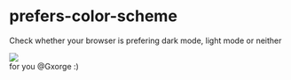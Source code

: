 # prefers-color-scheme
Check whether your browser is prefering dark mode, light mode or neither

![](https://cdn.discordapp.com/attachments/886985391889084497/1029480987576516609/unknown.png)  
for you @Gxorge :)
